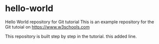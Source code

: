 # hello-world
Hello World repository for Git tutorial
This is an example repository for the Git tutoial on https://www.w3schools.com

This repository is built step by step in the tutorial.
this added line.
